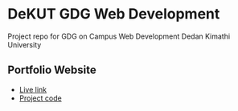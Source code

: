 # DeKUT GDG Web Development

Project repo for GDG on Campus Web Development Dedan Kimathi University

## Portfolio Website

- [Live link](https://dkut-web.vercel.app/)
- [Project code](https://github.com/divin3circle/dkut_web/tree/main/portfolio-site)
